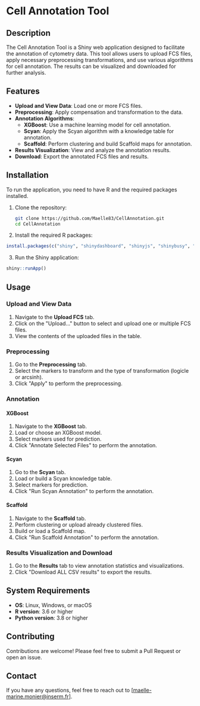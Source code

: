 # Cell Annotation Tool

## Description
The Cell Annotation Tool is a Shiny web application designed to facilitate the annotation of cytometry data. This tool allows users to upload FCS files, apply necessary preprocessing transformations, and use various algorithms for cell annotation. The results can be visualized and downloaded for further analysis.

## Features
- **Upload and View Data**: Load one or more FCS files.
- **Preprocessing**: Apply compensation and transformation to the data.
- **Annotation Algorithms**: 
  - **XGBoost**: Use a machine learning model for cell annotation.
  - **Scyan**: Apply the Scyan algorithm with a knowledge table for annotation.
  - **Scaffold**: Perform clustering and build Scaffold maps for annotation.
- **Results Visualization**: View and analyze the annotation results.
- **Download**: Export the annotated FCS files and results.

## Installation
To run the application, you need to have R and the required packages installed. 

1. Clone the repository:
   ```sh
   git clone https://github.com/Maelle83/CellAnnotation.git
   cd CellAnnotation
   ```
2. Install the required R packages:
 ```r
install.packages(c("shiny", "shinydashboard", "shinyjs", "shinybusy", "bslib", "xgboost", "dplyr", "tidyr", "flowCore", "DT", "FlowCIPHE", "plyr", "reticulate", "gtools", "igraph", "Rcpp", "openxlsx", "parallel"))
```
3. Run the Shiny application:

 ```r
shiny::runApp()
```

   ## Usage

### Upload and View Data
1. Navigate to the **Upload FCS** tab.
2. Click on the "Upload..." button to select and upload one or multiple FCS files.
3. View the contents of the uploaded files in the table.

### Preprocessing
1. Go to the **Preprocessing** tab.
2. Select the markers to transform and the type of transformation (logicle or arcsinh).
3. Click "Apply" to perform the preprocessing.

### Annotation

#### XGBoost
1. Navigate to the **XGBoost** tab.
2. Load or choose an XGBoost model.
3. Select markers used for prediction.
4. Click "Annotate Selected Files" to perform the annotation.

#### Scyan
1. Go to the **Scyan** tab.
2. Load or build a Scyan knowledge table.
3. Select markers for prediction.
4. Click "Run Scyan Annotation" to perform the annotation.

#### Scaffold
1. Navigate to the **Scaffold** tab.
2. Perform clustering or upload already clustered files.
3. Build or load a Scaffold map.
4. Click "Run Scaffold Annotation" to perform the annotation.

### Results Visualization and Download
1. Go to the **Results** tab to view annotation statistics and visualizations.
2. Click "Download ALL CSV results" to export the results.

## System Requirements
- **OS**: Linux, Windows, or macOS
- **R version**: 3.6 or higher
- **Python version**: 3.8 or higher

## Contributing
Contributions are welcome! Please feel free to submit a Pull Request or open an issue.


## Contact
If you have any questions, feel free to reach out to [maelle-marine.monier@inserm.fr].


